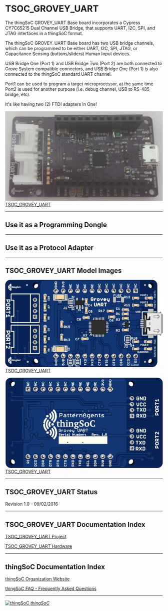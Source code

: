 # TSOC_GROVEY_UART

The thingSoC GROVEY_UART Base board incorporates a Cypress CY7C65215 Dual Channel USB Bridge, that supports UART, I2C, SPI, and JTAG interfaces in a thingSoC format.


The thingSoC GROVEY_UART Base board has two USB bridge channels, which can be programmed to be either UART, I2C, SPI, JTAG, or Capacitance Sensing (buttons/sliders) Human Input devices.

USB Bridge One (Port 1) and USB Bridge Two (Port 2) are both connected to Grove System compatible connectors, and USB Bridge One (Port 1) is also connected to the thingSoC standard UART channel.

Port1 can be used to program a target microprocessor, at the same time Port2 is used for another purpose (i.e. debug channel, USB to RS-485 bridge, etc).  

It's like having two (2) FTDI adapters in One!

[![thingSoC TSOC_GROVEY_UART](https://github.com/thingSoC/TSOC_GROVEY_UART/blob/master/TSOC_GROVEY_UART/images/product/TSOC_GROVEY_UART.png?raw=true) 
TSOC_GROVEY_UART](https://github.com/thingSoC/TSOC_GROVEY_UART)


---------------------------------------
## Use it as a Programming Dongle


---------------------------------------
## Use it as a Protocol Adapter


---------------------------------------
## TSOC_GROVEY_UART Model Images

[![thingSoC TSOC_GROVEY_UART](https://github.com/thingSoC/TSOC_GROVEY_UART/blob/master/TSOC_GROVEY_UART/images/TSOC_GROVEY_UART_top.png?raw=true) 
TSOC_GROVEY_UART](https://github.com/thingSoC/TSOC_GROVEY_UART)

[![thingSoC TSOC_GROVEY_UART](https://github.com/thingSoC/TSOC_GROVEY_UART/blob/master/TSOC_GROVEY_UART/images/TSOC_GROVEY_UART_bot.png?raw=true) 
TSOC_GROVEY_UART](https://github.com/thingSoC/TSOC_GROVEY_UART)

---------------------------------------

## TSOC_GROVEY_UART Status <a name="TSOC_GROVEY_UART_status"/>

Revision 1.0 - 09/02/2016

---------------------------------------

## TSOC_GROVEY_UART Documentation Index <a name="TSOC_GROVEY_UART_documentation_index"/>

[TSOC_GROVEY_UART Project](https://github.com/thingSoC/TSOC_GROVEY_UART/)

[TSOC_GROVEY_UART Hardware](https://github.com/thingSoC/TSOC_GROVEY_UART/tree/master/TSOC_GROVEY_UART/hardware)


---------------------------------------

## thingSoC Documentation Index <a name="thingSoC_documentation_index"/>

[thingSoC Organization Website](http://thingSoC.github.io)

[thingSoC FAQ - Frequently Asked Questions](http://thingsoc.github.io/support/faq.html)

---------------------------------------

[![thingSoC](http://thingsoc.github.io/img/projects/thingSoC/thingSoC_thumb.png?raw=true) 
*thingSoC*](http://thingsoc.github.io)

